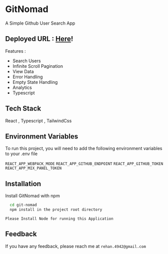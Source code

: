 
# GitNomad

A Simple Github User Search App

## Deployed URL : [Here](https://git-nomad.vercel.app/)!

Features : 

* Search Users
* Infinite Scroll Pagination
* View Data
* Error Handling
* Empty State Handling
* Analytics
* Typescript
## Tech Stack

React , Typescript , TailwindCss


## Environment Variables

To run this project, you will need to add the following environment variables to your .env file

`REACT_APP_WEBPACK_MODE`
`REACT_APP_GITHUB_ENDPOINT`
`REACT_APP_GITHUB_TOKEN`
`REACT_APP_MIX_PANEL_TOKEN`

## Installation

Install GitNomad with npm

```bash
  cd git-nomad
  npm install in the project root directory
```
```Please Install Node for running this Application```
## Feedback

If you have any feedback, please reach me at `rehan.4942@gmail.com`

